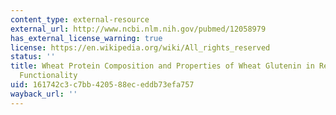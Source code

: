 ```yaml
---
content_type: external-resource
external_url: http://www.ncbi.nlm.nih.gov/pubmed/12058979
has_external_license_warning: true
license: https://en.wikipedia.org/wiki/All_rights_reserved
status: ''
title: Wheat Protein Composition and Properties of Wheat Glutenin in Relation to Breadmaking
  Functionality
uid: 161742c3-c7bb-4205-88ec-eddb73efa757
wayback_url: ''
---
```


